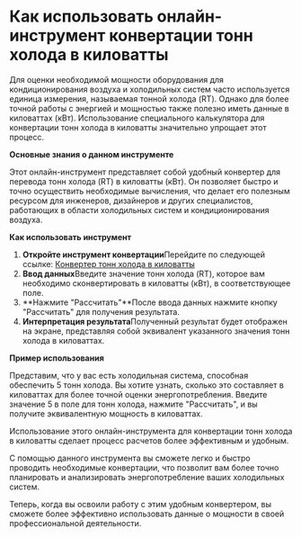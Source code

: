 Как использовать онлайн-инструмент конвертации тонн холода в киловатты
======================================================================

Для оценки необходимой мощности оборудования для кондиционирования воздуха и холодильных систем часто используется единица измерения, называемая тонной холода (RT). Однако для более точной работы с энергией и мощностью также полезно иметь данные в киловаттах (кВт). Использование специального калькулятора для конвертации тонн холода в киловатты значительно упрощает этот процесс.

**Основные знания о данном инструменте**

Этот онлайн-инструмент представляет собой удобный конвертер для перевода тонн холода (RT) в киловатты (кВт). Он позволяет быстро и точно осуществить необходимые вычисления, что делает его полезным ресурсом для инженеров, дизайнеров и других специалистов, работающих в области холодильных систем и кондиционирования воздуха.

**Как использовать инструмент**

1. **Откройте инструмент конвертации**Перейдите по следующей ссылке: [Конвертер тонн холода в киловатты](https://www.onlinecalculatorsfree.com/ru/convert/refrigeration-tons-to-kilowatts.html)
2. **Ввод данных**Введите значение тонн холода (RT), которое вам необходимо сконвертировать в киловатты (кВт), в соответствующее поле.
3. **Нажмите "Рассчитать"**После ввода данных нажмите кнопку "Рассчитать" для получения результата.
4. **Интерпретация результата**Полученный результат будет отображен на экране, представляя собой эквивалент указанного значения тонн холода в киловаттах.

**Пример использования**

Представим, что у вас есть холодильная система, способная обеспечить 5 тонн холода. Вы хотите узнать, сколько это составляет в киловаттах для более точной оценки энергопотребления. Введите значение 5 в поле для тонн холода, нажмите "Рассчитать", и вы получите эквивалентную мощность в киловаттах.

Использование этого онлайн-инструмента для конвертации тонн холода в киловатты сделает процесс расчетов более эффективным и удобным.

С помощью данного инструмента вы сможете легко и быстро проводить необходимые конвертации, что позволит вам более точно планировать и анализировать энергопотребление ваших холодильных систем.

Теперь, когда вы освоили работу с этим удобным конвертером, вы сможете более эффективно использовать данные о мощности в своей профессиональной деятельности.